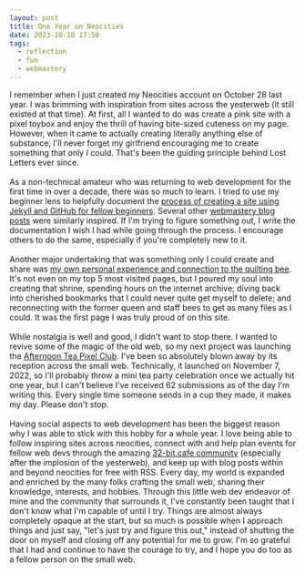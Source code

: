 ```yaml
---
layout: post
title: One Year on Neocities
date: 2023-10-18 17:50
tags:
  - reflection
  - fun
  - webmastery
---
```


I remember when I just created my Neocities account on October 28 last year. I was brimming with inspiration from sites across the yesterweb (it still existed at that time). At first, all I wanted to do was create a pink site with a pixel toybox and enjoy the thrill of having bite-sized cuteness on my page. However, when it came to actually creating literally anything else of substance, I'll never forget my girlfriend encouraging me to create something that only <i>I</i> could. That's been the guiding principle behind Lost Letters ever since.<!--excerpt-->
<br>
<br>
As a non-technical amateur who was returning to web development for the first time in over a decade, there was so much to learn. I tried to use my beginner lens to helpfully document the <a href="https://lostletters.neocities.org/2022/11/02/jekyll">process of creating a site using Jekyll and GitHub for fellow beginners</a>. Several other <a href="https://lostletters.neocities.org/tag/webmastery/">webmastery blog posts</a> were similarly inspired. If I'm trying to figure something out, I write the documentation I wish I had while going through the process. I encourage others to do the same, especially if you're completely new to it.
<br>
<br>
Another major undertaking that was something only I could create and share was <a href="https://lostletters.neocities.org/quilt/">my own personal experience and connection to the quilting bee</a>. It's not even on my top 5 most visited pages, but I poured my soul into creating that shrine, spending hours on the internet archive; diving back into cherished bookmarks that I could never quite get myself to delete; and reconnecting with the former queen and staff bees to get as many files as I could. It was the first page I was truly proud of on this site.
<br>
<br>
While nostalgia is well and good, I didn't want to stop there. I wanted to revive some of the magic of the old web, so my next project was launching the <a href="https://lostletters.neocities.org/afternoontea/">Afternoon Tea Pixel Club</a>. I've been so absolutely blown away by its reception across the small web. Technically, it launched on November 7, 2022, so I'll probably throw a mini tea party celebration once we actually hit one year, but I can't believe I've received 62 submissions as of the day I'm writing this. Every single time someone sends in a cup they made, it makes my day. Please don't stop.
<br>
<br>
Having social aspects to web development has been the biggest reason why I was able to stick with this hobby for a whole year. I love being able to follow inspiring sites across neocities, connect with and help plan events for fellow web devs through the amazing <a target="_blank_" href="https://32bit.cafe/">32-bit.cafe community</a> (especially after the implosion of the yesterweb), and keep up with blog posts within and beyond neocities for free with RSS. Every day, my world is expanded and enriched by the many folks crafting the small web, sharing their knowledge, interests, and hobbies. Through this little web dev endeavor of mine and the community that surrounds it, I've constantly been taught that I don't know what I'm capable of until I try. Things are almost always completely opaque at the start, but so much is possible when I approach things and just say, "let's just try and figure this out," instead of shutting the door on myself and closing off any potential for me to grow. I'm so grateful that I had and continue to have the courage to try, and I hope you do too as a fellow person on the small web.
